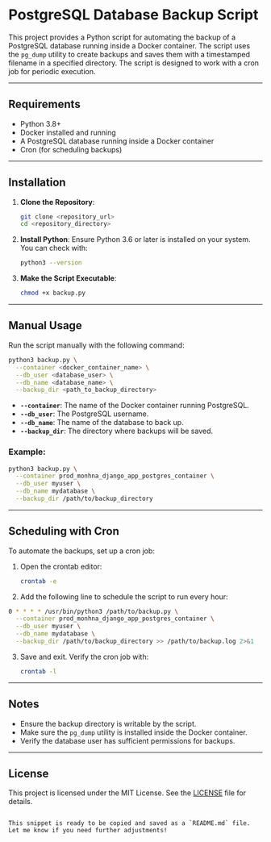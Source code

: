 # PostgreSQL Database Backup Script

This project provides a Python script for automating the backup of a PostgreSQL database running inside a Docker
container. The script uses the `pg_dump` utility to create backups and saves them with a timestamped filename in a
specified directory. The script is designed to work with a cron job for periodic execution.


---

## Requirements

- Python 3.8+
- Docker installed and running
- A PostgreSQL database running inside a Docker container
- Cron (for scheduling backups)

---

## Installation

1. **Clone the Repository**:
   ```bash
   git clone <repository_url>
   cd <repository_directory>
   ```

2. **Install Python**:
   Ensure Python 3.6 or later is installed on your system. You can check with:
   ```bash
   python3 --version
   ```

3. **Make the Script Executable**:
   ```bash
   chmod +x backup.py
   ```

---

## Manual Usage

Run the script manually with the following command:

```bash
python3 backup.py \
  --container <docker_container_name> \
  --db_user <database_user> \
  --db_name <database_name> \
  --backup_dir <path_to_backup_directory>
```

- **`--container`**: The name of the Docker container running PostgreSQL.
- **`--db_user`**: The PostgreSQL username.
- **`--db_name`**: The name of the database to back up.
- **`--backup_dir`**: The directory where backups will be saved.

### Example:

```bash
python3 backup.py \
  --container prod_monhna_django_app_postgres_container \
  --db_user myuser \
  --db_name mydatabase \
  --backup_dir /path/to/backup_directory
```

---

## Scheduling with Cron

To automate the backups, set up a cron job:

1. Open the crontab editor:
   ```bash
   crontab -e
   ```

2. Add the following line to schedule the script to run every hour:

```bash
0 * * * * /usr/bin/python3 /path/to/backup.py \
  --container prod_monhna_django_app_postgres_container \
  --db_user myuser \
  --db_name mydatabase \
  --backup_dir /path/to/backup_directory >> /path/to/backup.log 2>&1
```

3. Save and exit. Verify the cron job with:
   ```bash
   crontab -l
   ```

---


## Notes

- Ensure the backup directory is writable by the script.
- Make sure the `pg_dump` utility is installed inside the Docker container.
- Verify the database user has sufficient permissions for backups.

---

## License

This project is licensed under the MIT License. See the [LICENSE](LICENSE) file for details.

```

This snippet is ready to be copied and saved as a `README.md` file. Let me know if you need further adjustments!